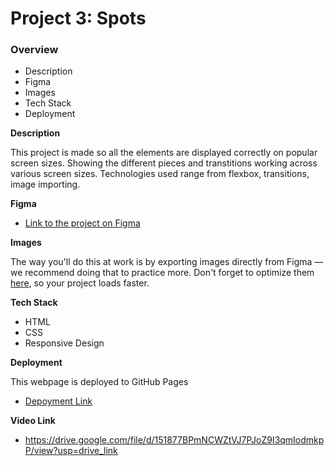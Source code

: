 # Project 3: Spots

### Overview

- Description
- Figma
- Images
- Tech Stack
- Deployment

**Description**

This project is made so all the elements are displayed correctly on popular screen sizes. Showing the different pieces and transtitions working across various screen sizes. Technologies used range from flexbox, transitions, image importing.

**Figma**

- [Link to the project on Figma](https://www.figma.com/file/BBNm2bC3lj8QQMHlnqRsga/Sprint-3-Project-%E2%80%94-Spots?type=design&node-id=2%3A60&mode=design&t=afgNFybdorZO6cQo-1)

**Images**

The way you'll do this at work is by exporting images directly from Figma — we recommend doing that to practice more. Don't forget to optimize them [here](https://tinypng.com/), so your project loads faster.

**Tech Stack**

- HTML
- CSS
- Responsive Design

**Deployment**

This webpage is deployed to GitHub Pages

- [Depoyment Link](https://jayali845.github.io/se_project_spots/)

**Video Link**

- https://drive.google.com/file/d/151877BPmNCWZtVJ7PJoZ9I3qmIodmkpP/view?usp=drive_link
